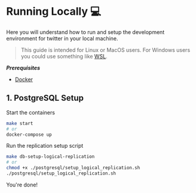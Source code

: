 # Running Locally 💻

Here you will understand how to run and setup the development environment for twitter in your local machine.

> This guide is intended for Linux or MacOS users. For Windows users you could use something like [WSL](https://learn.microsoft.com/en-us/windows/wsl/install).

***Prerequisites***
- [Docker](https://docker.com/)

## 1. PostgreSQL Setup

Start the containers

```bash
make start
# or
docker-compose up
```

Run the replication setup script

```bash
make db-setup-logical-replication
# or
chmod +x ./postgresql/setup_logical_replication.sh
./postgresql/setup_logical_replication.sh
```

You're done!